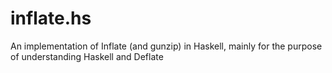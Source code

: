 inflate.hs
==========

An implementation of Inflate (and gunzip) in Haskell, mainly for the purpose of understanding Haskell and Deflate
